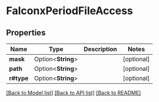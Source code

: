 # FalconxPeriodFileAccess

## Properties

Name | Type | Description | Notes
------------ | ------------- | ------------- | -------------
**mask** | Option<**String**> |  | [optional]
**path** | Option<**String**> |  | [optional]
**r#type** | Option<**String**> |  | [optional]

[[Back to Model list]](../README.md#documentation-for-models) [[Back to API list]](../README.md#documentation-for-api-endpoints) [[Back to README]](../README.md)

